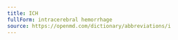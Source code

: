 ```yaml
---
title: ICH
fullForm: intracerebral hemorrhage
source: https://openmd.com/dictionary/abbreviations/i
---
```

